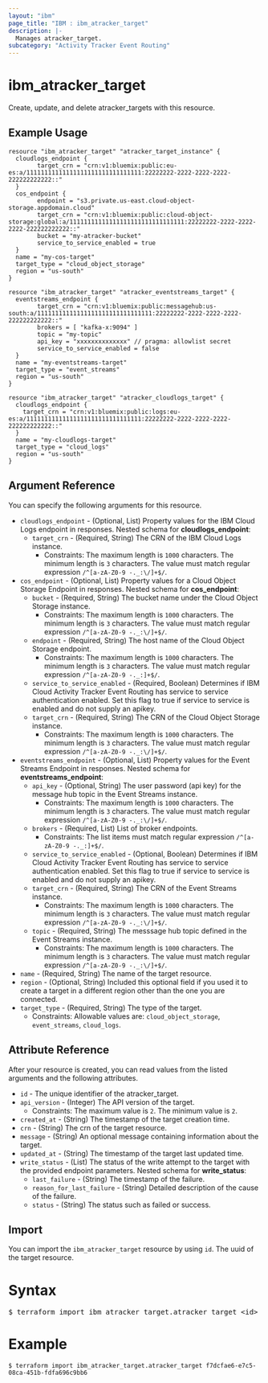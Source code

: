 ```yaml
---
layout: "ibm"
page_title: "IBM : ibm_atracker_target"
description: |-
  Manages atracker_target.
subcategory: "Activity Tracker Event Routing"
---
```


# ibm_atracker_target

Create, update, and delete atracker_targets with this resource.

## Example Usage

```hcl
resource "ibm_atracker_target" "atracker_target_instance" {
  cloudlogs_endpoint {
		target_crn = "crn:v1:bluemix:public:eu-es:a/11111111111111111111111111111111:22222222-2222-2222-2222-222222222222::"
  }
  cos_endpoint {
		endpoint = "s3.private.us-east.cloud-object-storage.appdomain.cloud"
		target_crn = "crn:v1:bluemix:public:cloud-object-storage:global:a/11111111111111111111111111111111:22222222-2222-2222-2222-222222222222::"
		bucket = "my-atracker-bucket"
		service_to_service_enabled = true
  }
  name = "my-cos-target"
  target_type = "cloud_object_storage"
  region = "us-south"
}

resource "ibm_atracker_target" "atracker_eventstreams_target" {
  eventstreams_endpoint {
		target_crn = "crn:v1:bluemix:public:messagehub:us-south:a/11111111111111111111111111111111:22222222-2222-2222-2222-222222222222::"
		brokers = [ "kafka-x:9094" ]
		topic = "my-topic"
		api_key = "xxxxxxxxxxxxxx" // pragma: allowlist secret
		service_to_service_enabled = false
  }
  name = "my-eventstreams-target"
  target_type = "event_streams"
  region = "us-south"
}

resource "ibm_atracker_target" "atracker_cloudlogs_target" {
  cloudlogs_endpoint {
    target_crn = "crn:v1:bluemix:public:logs:eu-es:a/11111111111111111111111111111111:22222222-2222-2222-2222-222222222222::"
  }
  name = "my-cloudlogs-target"
  target_type = "cloud_logs"
  region = "us-south"
}

```

## Argument Reference

You can specify the following arguments for this resource.

* `cloudlogs_endpoint` - (Optional, List) Property values for the IBM Cloud Logs endpoint in responses.
Nested schema for **cloudlogs_endpoint**:
	* `target_crn` - (Required, String) The CRN of the IBM Cloud Logs instance.
	  * Constraints: The maximum length is `1000` characters. The minimum length is `3` characters. The value must match regular expression `/^[a-zA-Z0-9 -._:\/]+$/`.
* `cos_endpoint` - (Optional, List) Property values for a Cloud Object Storage Endpoint in responses.
Nested schema for **cos_endpoint**:
	* `bucket` - (Required, String) The bucket name under the Cloud Object Storage instance.
	  * Constraints: The maximum length is `1000` characters. The minimum length is `3` characters. The value must match regular expression `/^[a-zA-Z0-9 -._:\/]+$/`.
	* `endpoint` - (Required, String) The host name of the Cloud Object Storage endpoint.
	  * Constraints: The maximum length is `1000` characters. The minimum length is `3` characters. The value must match regular expression `/^[a-zA-Z0-9 -._:]+$/`.
	* `service_to_service_enabled` - (Required, Boolean) Determines if IBM Cloud Activity Tracker Event Routing has service to service authentication enabled. Set this flag to true if service to service is enabled and do not supply an apikey.
	* `target_crn` - (Required, String) The CRN of the Cloud Object Storage instance.
	  * Constraints: The maximum length is `1000` characters. The minimum length is `3` characters. The value must match regular expression `/^[a-zA-Z0-9 -._:\/]+$/`.
* `eventstreams_endpoint` - (Optional, List) Property values for the Event Streams Endpoint in responses.
Nested schema for **eventstreams_endpoint**:
	* `api_key` - (Optional, String) The user password (api key) for the message hub topic in the Event Streams instance.
	  * Constraints: The maximum length is `1000` characters. The minimum length is `3` characters. The value must match regular expression `/^[a-zA-Z0-9 -._:\/]+$/`.
	* `brokers` - (Required, List) List of broker endpoints.
	  * Constraints: The list items must match regular expression `/^[a-zA-Z0-9 -._:]+$/`.
	* `service_to_service_enabled` - (Optional, Boolean) Determines if IBM Cloud Activity Tracker Event Routing has service to service authentication enabled. Set this flag to true if service to service is enabled and do not supply an apikey.
	* `target_crn` - (Required, String) The CRN of the Event Streams instance.
	  * Constraints: The maximum length is `1000` characters. The minimum length is `3` characters. The value must match regular expression `/^[a-zA-Z0-9 -._:\/]+$/`.
	* `topic` - (Required, String) The messsage hub topic defined in the Event Streams instance.
	  * Constraints: The maximum length is `1000` characters. The minimum length is `3` characters. The value must match regular expression `/^[a-zA-Z0-9 -._:\/]+$/`.
* `name` - (Required, String) The name of the target resource.
* `region` - (Optional, String) Included this optional field if you used it to create a target in a different region other than the one you are connected.
* `target_type` - (Required, String) The type of the target.
  * Constraints: Allowable values are: `cloud_object_storage`, `event_streams`, `cloud_logs`.

## Attribute Reference

After your resource is created, you can read values from the listed arguments and the following attributes.

* `id` - The unique identifier of the atracker_target.
* `api_version` - (Integer) The API version of the target.
  * Constraints: The maximum value is `2`. The minimum value is `2`.
* `created_at` - (String) The timestamp of the target creation time.
* `crn` - (String) The crn of the target resource.
* `message` - (String) An optional message containing information about the target.
* `updated_at` - (String) The timestamp of the target last updated time.
* `write_status` - (List) The status of the write attempt to the target with the provided endpoint parameters.
Nested schema for **write_status**:
	* `last_failure` - (String) The timestamp of the failure.
	* `reason_for_last_failure` - (String) Detailed description of the cause of the failure.
	* `status` - (String) The status such as failed or success.


## Import

You can import the `ibm_atracker_target` resource by using `id`. The uuid of the target resource.

# Syntax
<pre>
$ terraform import ibm_atracker_target.atracker_target &lt;id&gt;
</pre>

# Example
```
$ terraform import ibm_atracker_target.atracker_target f7dcfae6-e7c5-08ca-451b-fdfa696c9bb6
```
